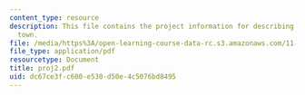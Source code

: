 ```yaml
---
content_type: resource
description: This file contains the project information for describing a massachusetts
  town.
file: /media/https%3A/open-learning-course-data-rc.s3.amazonaws.com/11-204-planning-communications-and-digital-media-fall-2004/dc67ce3fc600e530d50e4c5076bd8495_proj2.pdf
file_type: application/pdf
resourcetype: Document
title: proj2.pdf
uid: dc67ce3f-c600-e530-d50e-4c5076bd8495
---
```

